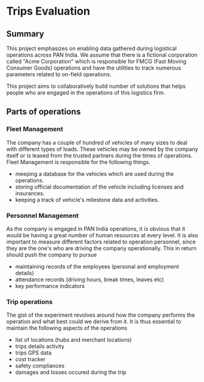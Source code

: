 # Trips Evaluation

## Summary

This project emphasizes on enabling data gathered during logistical operations across PAN India. We 
assume that there is a fictional corporation called "Acme Corporation" which is responsible for FMCG (Fast Moving Consumer Goods) operations and have the utilities to track numerous parameters related to on-field operations.

This project aims to collaboratively build number of solutions that helps people who are engaged in the operations
of this logistics firm.

## Parts of operations

### Fleet Management
The company has a couple of hundred of vehicles of many sizes to deal with different types of loads. These vehicles
may be owned by the company itself or is leased from the trusted partners during the times of operations. Fleet Management is responsible for the following things.

- meeping a database for the vehicles which are used during the operations.
- storing official documentation of the vehicle including licenses and insurances.
- keeping a track of vehicle's milestone data and activities.

### Personnel Management
As the company is engaged in PAN India operations, it is obvious that it would be having a great number of human resources at every level. It is also important to measure different factors related to operation personnel, since they are the one's who are driving the company operationally. This in return should push the company to pursue
- maintaining records of the employees (personal and employment details)
- attendance records (driving hours, break times, leaves etc)
- key performance indicators

### Trip operations
The gist of the experiment revolves around how the company performs the operation and what best could we derive from it. It is thus essential to maintain the following aspects of the operations
- list of locations (hubs and merchant locations)
- trips details activity
- trips GPS data
- cost tracker
- safety compliances
- damages and losses occured during the trip